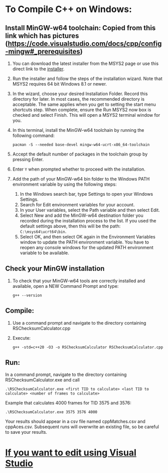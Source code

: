 # To Compile C++ on Windows:

## Install MinGW-w64 toolchain: Copied from this link which has pictures (https://code.visualstudio.com/docs/cpp/config-mingw#_prerequisites)

1. You can download the latest installer from the MSYS2 page or use this direct link to the [installer](https://github.com/msys2/msys2-installer/releases/download/2024-12-08/msys2-x86_64-20241208.exe).

2. Run the installer and follow the steps of the installation wizard. Note that MSYS2 requires 64 bit Windows 8.1 or newer.

3. In the wizard, choose your desired Installation Folder. Record this directory for later. In most cases, the recommended directory is acceptable. The same applies when you get to setting the start menu shortcuts step. When complete, ensure the Run MSYS2 now box is checked and select Finish. This will open a MSYS2 terminal window for you.

4. In this terminal, install the MinGW-w64 toolchain by running the following command:

   `pacman -S --needed base-devel mingw-w64-ucrt-x86_64-toolchain`

6. Accept the default number of packages in the toolchain group by pressing Enter.

7. Enter `Y` when prompted whether to proceed with the installation.

8. Add the path of your MinGW-w64 bin folder to the Windows PATH environment variable by using the following steps:
    1. In the Windows search bar, type Settings to open your Windows Settings.
    2. Search for Edit environment variables for your account.
    3. In your User variables, select the Path variable and then select Edit.
    4. Select New and add the MinGW-w64 destination folder you recorded during the installation process to the list. If you used the default settings above, then this will be the path: `C:\msys64\ucrt64\bin`.
    5. Select OK, and then select OK again in the Environment Variables window to update the PATH environment variable. You have to reopen any console windows for the updated PATH environment variable to be available.

## Check your MinGW installation

1. To check that your MinGW-w64 tools are correctly installed and available, open a NEW Command Prompt and type:

   `g++ --version`

## Compile:

1. Use a command prompt and navigate to the directory containing RSChecksumCalculator.cpp
2. Execute:

   `g++ -std=c++20 -O3 -o RSChecksumCalculator RSChecksumCalculator.cpp`

## Run:
In a command prompt, navigate to the directory containing RSChecksumCalculator.exe and call 

`.\RSChecksumCalculator.exe <first TID to calculate> <last TID to calculate> <number of frames to calculate>`

Example that calculates 4000 frames for TID 3575 and 3576: 

`.\RSChecksumCalculator.exe 3575 3576 4000`

Your results should appear in a csv file named cppMatches.csv and cppAces.csv. Subsequent runs will overwrite an existing file, so be careful to save your results.

# [If you want to edit using Visual Studio](https://code.visualstudio.com/docs/languages/cpp)
